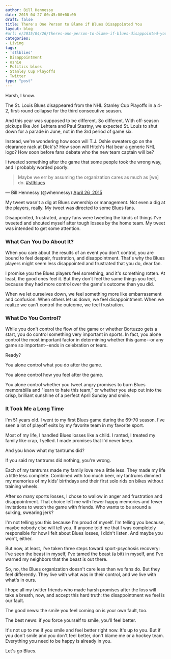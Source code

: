 ```yaml
---
author: Bill Hennessy
date: 2015-04-27 00:45:00+00:00
draft: false
title: There's One Person to Blame if Blues Disappointed You
layout: blog
#url: e/2015/04/26/theres-one-person-to-blame-if-blues-disappointed-you/
categories:
- Living
tags:
- 'stlblies'
- Disappointment
- oshie
- Politics blues
- Stanley Cup Playoffs
- Twitter
type: "post"
---
```


Harsh, I know.

The St. Louis Blues disappeared from the NHL Stanley Cup Playoffs in a 4-2, first-round collapse for the third consecutive season.

And this year was supposed to be different. So different. With off-season pickups like Jori Lehtera and Paul Stastny, we expected St. Louis to shut down for a parade in June, not in the 3rd period of game six.

Instead, we're wondering how soon will T.J. Oshie sweaters go on the clearance rack at Dick's? How soon will Hitch's Hat bear a generic NHL logo? How soon before fans debate who the new team captain will be?

I tweeted something after the game that some people took the wrong way, and I probably worded poorly:



> Maybe we err by assuming the organization cares as much as [we] do. [#stlblues](https://twitter.com/hashtag/stlblues?src=hash)

— Bill Hennessy (@whennessy) [April 26, 2015](https://twitter.com/whennessy/status/592453793905803265)




My tweet wasn't a dig at Blues ownership or management. Not even a dig at the players, really. My tweet was directed to some Blues fans.

Disappointed, frustrated, angry fans were tweeting the kinds of things I've tweeted and shouted myself after tough losses by the home team. My tweet was intended to get some attention.



### What Can You Do About It?



When you care about the results of an event you don't control, you are bound to feel despair, frustration, and disappointment. That's why the Blues players might seem less disappointed and frustrated that you do, dear fan.

I promise you the Blues players feel something, and it's something rotten. At least, the good ones feel it. But they don't feel the same things you feel, because they had more control over the game's outcome than you did.

When we let ourselves down, we feel something more like embarrassment and confusion. When others let us down, we feel disappointment. When we realize we can't control the outcome, we feel frustration.



### What Do You Control?



While you don't control the flow of the game or whether Bortuzzo gets a start, you do control something very important in sports. In fact, you alone control the most important factor in determining whether this game--or any game so important--ends in celebration or tears.

Ready?

You alone control what you do after the game.

You alone control how you feel after the game.

You alone control whether you tweet angry promises to burn Blues memorabilia and "learn to hate this team," or whether you step out into the crisp, brilliant sunshine of a perfect April Sunday and smile.



### It Took Me a Long Time



I'm 51 years old. I went to my first Blues game during the 69-70 season. I've seen a lot of playoff exits by my favorite team in my favorite sport.

Most of my life, I handled Blues losses like a child. I ranted, I treated my family like crap, I yelled. I made promises that I'd never keep.

And you know what my tantrums did?

If you said my tantrums did nothing, you're wrong.

Each of my tantrums made my family love me a little less. They made my life a little less complete. Combined with too much beer, my tantrums dimmed my memories of my kids' birthdays and their first solo rids on bikes without training wheels.

After so many sports losses, I chose to wallow in anger and frustration and disappointment. That choice left me with fewer happy memories and fewer invitations to watch the game with friends. Who wants to be around a sulking, swearing jerk?

I'm not telling you this because I'm proud of myself. I'm telling you because, maybe nobody else will tell you. If anyone told me that I was completely responsible for how I felt about Blues losses, I didn't listen. And maybe you won't, either.

But now, at least, I've taken three steps toward sport-psychosis recovery: I've seen the beast in myself, I've tamed the beast (a bit) in myself, and I've warned my neighbors that the beast is out there.

So, no, the Blues organization doesn't care less than we fans do. But they feel differently. They live with what was in their control, and we live with what's in ours.

I hope all my twitter friends who made harsh promises after the loss will take a breath, now, and accept this hard truth: the disappointment we feel is our fault.

The good news: the smile you feel coming on is your own fault, too.

The best news: if you force yourself to smile, you'll feel better.

It's not up to me if you smile and feel better right now. It's up to you. But if you don't smile and you don't feel better, don't blame me or a hockey team. Everything you need to be happy is already in you.

Let's go Blues.


